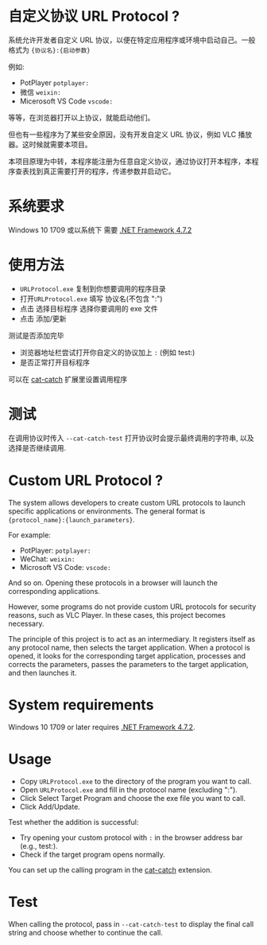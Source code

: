 # 自定义协议 URL Protocol ?

系统允许开发者自定义 URL 协议，以便在特定应用程序或环境中启动自己。一般格式为 `{协议名}:{启动参数}`

例如:

- PotPlayer `potplayer:`
- 微信 `weixin:`
- Micerosoft VS Code `vscode:`

等等，在浏览器打开以上协议，就能启动他们。

但也有一些程序为了某些安全原因，没有开发自定义 URL 协议，例如 VLC 播放器。这时候就需要本项目。

本项目原理为中转，本程序能注册为任意自定义协议，通过协议打开本程序，本程序查表找到真正需要打开的程序，传递参数并启动它。

# 系统要求

Windows 10 1709 或以系统下 需要 [.NET Framework 4.7.2](https://go.microsoft.com/fwlink/?LinkId=863262)

# 使用方法

- `URLProtocol.exe` 复制到你想要调用的程序目录
- 打开`URLProtocol.exe` 填写 协议名(不包含 ":")
- 点击 选择目标程序 选择你要调用的 exe 文件
- 点击 添加/更新

测试是否添加完毕

- 浏览器地址栏尝试打开你自定义的协议加上 `:` (例如 test:)
- 是否正常打开目标程序

可以在 [cat-catch](https://github.com/xifangczy/cat-catch) 扩展里设置调用程序

# 测试

在调用协议时传入 `--cat-catch-test` 打开协议时会提示最终调用的字符串, 以及选择是否继续调用.

# Custom URL Protocol ?

The system allows developers to create custom URL protocols to launch specific applications or environments. The general format is `{protocol_name}:{launch_parameters}`.

For example:

- PotPlayer: `potplayer:`
- WeChat: `weixin:`
- Microsoft VS Code: `vscode:`

And so on. Opening these protocols in a browser will launch the corresponding applications.

However, some programs do not provide custom URL protocols for security reasons, such as VLC Player. In these cases, this project becomes necessary.

The principle of this project is to act as an intermediary. It registers itself as any protocol name, then selects the target application. When a protocol is opened, it looks for the corresponding target application, processes and corrects the parameters, passes the parameters to the target application, and then launches it.

# System requirements

Windows 10 1709 or later requires [.NET Framework 4.7.2](https://go.microsoft.com/fwlink/?LinkId=863262).

# Usage

- Copy `URLProtocol.exe` to the directory of the program you want to call.
- Open `URLProtocol.exe` and fill in the protocol name (excluding ":").
- Click Select Target Program and choose the exe file you want to call.
- Click Add/Update.

Test whether the addition is successful:

- Try opening your custom protocol with `:` in the browser address bar (e.g., test:).
- Check if the target program opens normally.

You can set up the calling program in the [cat-catch](https://github.com/xifangczy/cat-catch) extension.

# Test

When calling the protocol, pass in `--cat-catch-test` to display the final call string and choose whether to continue the call.
